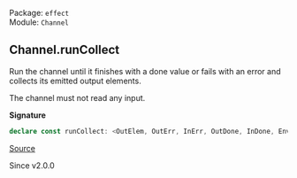 Package: `effect`<br />
Module: `Channel`<br />

## Channel.runCollect

Run the channel until it finishes with a done value or fails with an error
and collects its emitted output elements.

The channel must not read any input.

**Signature**

```ts
declare const runCollect: <OutElem, OutErr, InErr, OutDone, InDone, Env>(self: Channel<OutElem, unknown, OutErr, InErr, OutDone, InDone, Env>) => Effect.Effect<[Chunk.Chunk<OutElem>, OutDone], OutErr, Env>
```

[Source](https://github.com/Effect-TS/effect/tree/main/packages/effect/src/Channel.ts#L1942)

Since v2.0.0